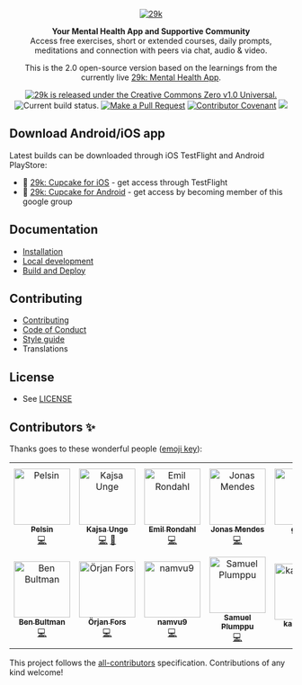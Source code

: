 <div align="center">

[![29k](https://user-images.githubusercontent.com/474066/174894987-58605dd7-86b8-4455-9c86-f17346f4e213.png)](https://29k.org)

</div>

<p align="center">
  <strong>Your Mental Health App and Supportive Community</strong></br>
  Access free exercises, short or extended courses, daily prompts, meditations and connection with peers via chat, audio & video.
</p>

<p align="center">
  This is the 2.0 open-source version based on the learnings from the currently live <a href="https://app.29k.org/download">29k: Mental Health App</a>.
</p>

<p align="center">
  <a href="https://github.com/29ki/29k/blob/HEAD/LICENSE">
    <img src="https://img.shields.io/github/license/29ki/29k" alt="29k is released under the Creative Commons Zero v1.0 Universal." />
  </a>
  <img src="https://github.com/29ki/29k/actions/workflows/test.yml/badge.svg" alt="Current build status." />
  <a href="http://makeapullrequest.com"><img src="https://img.shields.io/badge/PRs-welcome-brightgreen.svg" alt="Make a Pull Request"></a>
  <a href="docs/code_of_conduct.md"><img src="https://img.shields.io/badge/Contributor%20Covenant-2.1-4baaaa.svg" alt="Contributor Covenant"></a>
  <!-- ALL-CONTRIBUTORS-BADGE:START - Do not remove or modify this section -->
<a href="#contributors-"><img src="https://img.shields.io/badge/all_contributors-12-orange.svg?style=flat-square" atl="All Contributors" /></a>
<!-- ALL-CONTRIBUTORS-BADGE:END -->
</p>

## Download Android/iOS app

Latest builds can be downloaded through iOS TestFlight and Android PlayStore:

- 🍎 [29k: Cupcake for iOS](https://testflight.apple.com/join/0VdruQ6z) - get access through TestFlight
- 🤖 [29k: Cupcake for Android](https://groups.google.com/u/1/a/29k.org/g/android-beta-test) - get access by becoming member of this google group



## Documentation
* [Installation](/docs/INSTALLATION.md)
* [Local development](/docs/LOCAL_DEVELOPMENT.md)
* [Build and Deploy](/docs/BUILD_AND_DEPLOY.md)

## Contributing
* [Contributing](/docs/CONTRIBUTING.md)
* [Code of Conduct](/docs/CODE_OF_CONDUCT.md)
* [Style guide](/docs/STYLE_GUIDE.md)
* Translations

## License
* See [LICENSE](/LICENSE)

## Contributors ✨

Thanks goes to these wonderful people ([emoji key](https://allcontributors.org/docs/en/emoji-key)):

<!-- ALL-CONTRIBUTORS-LIST:START - Do not remove or modify this section -->
<!-- prettier-ignore-start -->
<!-- markdownlint-disable -->
<table>
  <tbody>
    <tr>
      <td align="center"><a href="https://github.com/Pelsin"><img src="https://avatars.githubusercontent.com/u/5345892?v=4?s=100" width="100px;" alt="Pelsin"/><br /><sub><b>Pelsin</b></sub></a><br /><a href="https://github.com/29ki/29k/commits?author=Pelsin" title="Code">💻</a></td>
      <td align="center"><a href="http://kajsaunge.se"><img src="https://avatars.githubusercontent.com/u/9316860?v=4?s=100" width="100px;" alt="Kajsa Unge"/><br /><sub><b>Kajsa Unge</b></sub></a><br /><a href="https://github.com/29ki/29k/commits?author=kajsaunge" title="Code">💻</a> <a href="#design-kajsaunge" title="Design">🎨</a></td>
      <td align="center"><a href="https://github.com/swemail"><img src="https://avatars.githubusercontent.com/u/1139207?v=4?s=100" width="100px;" alt="Emil Rondahl"/><br /><sub><b>Emil Rondahl</b></sub></a><br /><a href="https://github.com/29ki/29k/commits?author=swemail" title="Code">💻</a></td>
      <td align="center"><a href="https://github.com/Nipher"><img src="https://avatars.githubusercontent.com/u/7523828?v=4?s=100" width="100px;" alt="Jonas Mendes"/><br /><sub><b>Jonas Mendes</b></sub></a><br /><a href="https://github.com/29ki/29k/commits?author=Nipher" title="Code">💻</a></td>
      <td align="center"><a href="https://github.com/gewfy"><img src="https://avatars.githubusercontent.com/u/474066?v=4?s=100" width="100px;" alt="gewfy"/><br /><sub><b>gewfy</b></sub></a><br /><a href="https://github.com/29ki/29k/commits?author=gewfy" title="Code">💻</a></td>
      <td align="center"><a href="http://play.blog2t.net"><img src="https://avatars.githubusercontent.com/u/28712?v=4?s=100" width="100px;" alt="Tomek Augustyn"/><br /><sub><b>Tomek Augustyn</b></sub></a><br /><a href="https://github.com/29ki/29k/commits?author=og2t" title="Code">💻</a></td>
      <td align="center"><a href="https://reimertz.co"><img src="https://avatars.githubusercontent.com/u/625287?v=4?s=100" width="100px;" alt="Piérre Reimertz"/><br /><sub><b>Piérre Reimertz</b></sub></a><br /><a href="https://github.com/29ki/29k/commits?author=reimertz" title="Code">💻</a></td>
    </tr>
    <tr>
      <td align="center"><a href="https://github.com/bbultman"><img src="https://avatars.githubusercontent.com/u/8900487?v=4?s=100" width="100px;" alt="Ben Bultman"/><br /><sub><b>Ben Bultman</b></sub></a><br /><a href="https://github.com/29ki/29k/commits?author=bbultman" title="Code">💻</a></td>
      <td align="center"><a href="https://github.com/op"><img src="https://avatars.githubusercontent.com/u/55245?v=4?s=100" width="100px;" alt="Örjan Fors"/><br /><sub><b>Örjan Fors</b></sub></a><br /><a href="https://github.com/29ki/29k/commits?author=Op" title="Code">💻</a></td>
      <td align="center"><a href="https://github.com/namvu9"><img src="https://avatars.githubusercontent.com/u/66156529?v=4?s=100" width="100px;" alt="namvu9"/><br /><sub><b>namvu9</b></sub></a><br /><a href="https://github.com/29ki/29k/commits?author=namvu9" title="Code">💻</a></td>
      <td align="center"><a href="https://samuelplumppu.se"><img src="https://avatars.githubusercontent.com/u/6125097?v=4?s=100" width="100px;" alt="Samuel Plumppu"/><br /><sub><b>Samuel Plumppu</b></sub></a><br /><a href="https://github.com/29ki/29k/commits?author=Greenheart" title="Code">💻</a></td>
      <td align="center"><a href="https://github.com/kapostints"><img src="https://avatars.githubusercontent.com/u/113690434?v=4?s=100" width="100px;" alt="kapostints"/><br /><sub><b>kapostints</b></sub></a><br /><a href="#design-kapostints" title="Design">🎨</a></td>
    </tr>
  </tbody>
  <tfoot>
    
  </tfoot>
</table>

<!-- markdownlint-restore -->
<!-- prettier-ignore-end -->

<!-- ALL-CONTRIBUTORS-LIST:END -->

This project follows the [all-contributors](https://github.com/all-contributors/all-contributors) specification. Contributions of any kind welcome!
